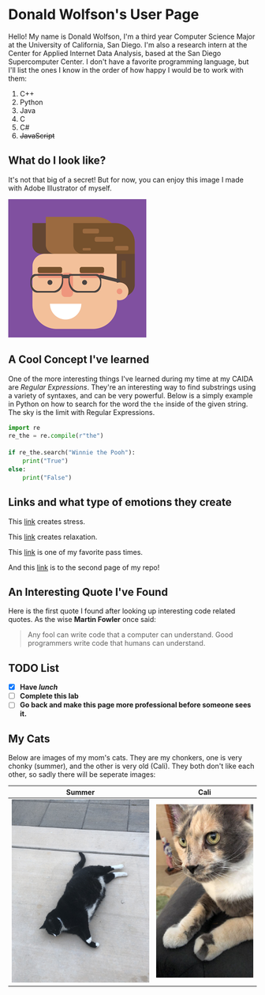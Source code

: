 # Donald Wolfson's User Page

Hello! My name is Donald Wolfson, I'm a third year Computer Science Major at the University of California, San Diego. I'm also a research intern at the Center for Applied Internet Data Analysis, based at the San Diego Supercomputer Center. I don't have a favorite programming language, but I'll list the ones I know in the order of how happy I would be to work with them:

1. C++
2. Python
3. Java
4. C
5. C#
6. ~~JavaScript~~

## What do I look like?

It's not that big of a secret! But for now, you can enjoy this image I made with Adobe Illustrator of myself.

![Adobe Illustrator Version of Me](images/Profile_Pic.png)

## A Cool Concept I've learned

One of the more interesting things I've learned during my time at my CAIDA are *Regular Expressions*. They're an interesting way to find substrings using a variety of syntaxes, and can be very powerful. Below is a simply example in Python on how to search for the word the `the` inside of the given string. The sky is the limit with Regular Expressions.

~~~python
import re
re_the = re.compile(r"the")

if re_the.search("Winnie the Pooh"):
    print("True")
else:
    print("False")
~~~

## Links and what type of emotions they create

This [link](https://cse.ucsd.edu/index.php/undergraduate/tentative-course-offerings) creates stress.

This [link](https://www.youtube.com/) creates relaxation.
 
This [link](https://www.reddit.com/) is one of my favorite pass times.

And this [link](page2.md) is to the second page of my repo!

## An Interesting Quote I've Found

Here is the first quote I found after looking up interesting code related quotes. As the wise **Martin Fowler** once said:

> Any fool can write code that a computer can understand. Good programmers write code that humans can understand.

## TODO List

- [x] **Have _lunch_**
- [ ] **Complete this lab**
- [ ] **Go back and make this page more professional before someone sees it.**

## My Cats

Below are images of my mom's cats. They are my chonkers, one is very chonky (summer), and the other is very old (Cali). They both don't like each other, so sadly there will be seperate images:

| Summer | Cali |
|:------:|:----:|
| ![Summer](images/Summer.png) | ![Cali](images/Cali.jpeg) |
